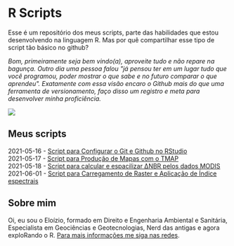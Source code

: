 # R Scripts

Esse é um repositório dos meus scripts, parte das habilidades que estou desenvolvendo na linguagem R. Mas por quê compartilhar esse tipo de script tão básico no github?

_Bom, primeiramente seja bem vindo(a), aproveite tudo e não repare na bagunça. Outro dia uma pessoa falou "já pensou ter em um lugar tudo que você programou, poder mostrar o que sabe e no futuro comparar o que aprendeu". Exatamente com essa visão encaro o Github mais do que uma ferramenta de versionamento, faço disso um registro e meta para desenvolver minha proficiência._

![](https://education.rstudio.com/learn/beginner/feature-mtsalsa-750.jpg)

## Meus scripts

2021-05-16 - [Script para Configurar o Git e Github no RStudio](https://github.com/EloizioHMD/r_script/blob/main/scripts/gitRub.R)<br>
2021-05-17 - [Script para Produção de Mapas com o TMAP](https://github.com/EloizioHMD/r_script/blob/main/scripts/tMap.R)<br>
2021-05-18 - [Script para calcular e espacilizar ΔNBR pelos dados MODIS](https://github.com/EloizioHMD/r_script/blob/main/scripts/dnbrR.R)<br>
2021-06-01 - [Script para Carregamento de Raster e Aplicação de Índice espectrais](https://github.com/EloizioHMD/r_script/blob/main/scripts/rasteRindex.R)<br>

## Sobre mim
Oi, eu sou o Eloízio, formado em Direito e Engenharia Ambiental e Sanitária, Especialista em Geociências e Geotecnologias, Nerd das antigas e agora exploRando o R. [Para mais informações me siga nas redes](https://linktr.ee/eloiziodantas).
